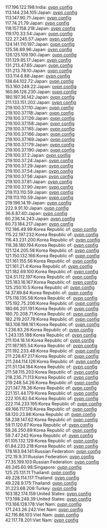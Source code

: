 117.196.122.198:India: [ovpn config](vpn/117_196_122_198.ovpn)  
113.144.234.105:Japan: [ovpn config](vpn/113_144_234_105.ovpn)  
113.147.90.71:Japan: [ovpn config](vpn/113_147_90_71.ovpn)  
117.74.21.79:Japan: [ovpn config](vpn/117_74_21_79.ovpn)  
118.157.158.218:Japan: [ovpn config](vpn/118_157_158_218.ovpn)  
119.170.33.54:Japan: [ovpn config](vpn/119_170_33_54.ovpn)  
122.27.245.57:Japan: [ovpn config](vpn/122_27_245_57.ovpn)  
124.141.110.197:Japan: [ovpn config](vpn/124_141_110_197.ovpn)  
125.56.89.96:Japan: [ovpn config](vpn/125_56_89_96.ovpn)  
126.125.109.190:Japan: [ovpn config](vpn/126_125_109_190.ovpn)  
131.129.85.17:Japan: [ovpn config](vpn/131_129_85_17.ovpn)  
131.213.47.65:Japan: [ovpn config](vpn/131_213_47_65.ovpn)  
131.213.78.10:Japan: [ovpn config](vpn/131_213_78_10.ovpn)  
133.114.6.88:Japan: [ovpn config](vpn/133_114_6_88.ovpn)  
138.64.102.72:Japan: [ovpn config](vpn/138_64_102_72.ovpn)  
153.160.249.22:Japan: [ovpn config](vpn/153_160_249_22.ovpn)  
160.86.128.230:Japan: [ovpn config](vpn/160_86_128_230.ovpn)  
180.197.36.142:Japan: [ovpn config](vpn/180_197_36_142.ovpn)  
211.133.151.202:Japan: [ovpn config](vpn/211_133_151_202.ovpn)  
219.100.37.110:Japan: [ovpn config](vpn/219_100_37_110.ovpn)  
219.100.37.118:Japan: [ovpn config](vpn/219_100_37_118.ovpn)  
219.100.37.126:Japan: [ovpn config](vpn/219_100_37_126.ovpn)  
219.100.37.158:Japan: [ovpn config](vpn/219_100_37_158.ovpn)  
219.100.37.165:Japan: [ovpn config](vpn/219_100_37_165.ovpn)  
219.100.37.166:Japan: [ovpn config](vpn/219_100_37_166.ovpn)  
219.100.37.169:Japan: [ovpn config](vpn/219_100_37_169.ovpn)  
219.100.37.179:Japan: [ovpn config](vpn/219_100_37_179.ovpn)  
219.100.37.190:Japan: [ovpn config](vpn/219_100_37_190.ovpn)  
219.100.37.2:Japan: [ovpn config](vpn/219_100_37_2.ovpn)  
219.100.37.24:Japan: [ovpn config](vpn/219_100_37_24.ovpn)  
219.100.37.29:Japan: [ovpn config](vpn/219_100_37_29.ovpn)  
219.100.37.54:Japan: [ovpn config](vpn/219_100_37_54.ovpn)  
219.100.37.56:Japan: [ovpn config](vpn/219_100_37_56.ovpn)  
219.100.37.81:Japan: [ovpn config](vpn/219_100_37_81.ovpn)  
219.100.37.90:Japan: [ovpn config](vpn/219_100_37_90.ovpn)  
219.113.110.59:Japan: [ovpn config](vpn/219_113_110_59.ovpn)  
219.113.110.59:Japan: [ovpn config](vpn/219_113_110_59.ovpn)  
219.196.14.19:Japan: [ovpn config](vpn/219_196_14_19.ovpn)  
222.9.91.10:Japan: [ovpn config](vpn/222_9_91_10.ovpn)  
36.8.87.40:Japan: [ovpn config](vpn/36_8_87_40.ovpn)  
60.236.14.243:Japan: [ovpn config](vpn/60_236_14_243.ovpn)  
60.73.184.217:Japan: [ovpn config](vpn/60_73_184_217.ovpn)  
112.186.49.99:Korea Republic of: [ovpn config](vpn/112_186_49_99.ovpn)  
115.22.197.232:Korea Republic of: [ovpn config](vpn/115_22_197_232.ovpn)  
116.43.231.200:Korea Republic of: [ovpn config](vpn/116_43_231_200.ovpn)  
118.38.180.194:Korea Republic of: [ovpn config](vpn/118_38_180_194.ovpn)  
121.124.205.58:Korea Republic of: [ovpn config](vpn/121_124_205_58.ovpn)  
121.150.132.166:Korea Republic of: [ovpn config](vpn/121_150_132_166.ovpn)  
121.161.155.56:Korea Republic of: [ovpn config](vpn/121_161_155_56.ovpn)  
121.161.21.4:Korea Republic of: [ovpn config](vpn/121_161_21_4.ovpn)  
121.182.69.100:Korea Republic of: [ovpn config](vpn/121_182_69_100.ovpn)  
124.51.112.197:Korea Republic of: [ovpn config](vpn/124_51_112_197.ovpn)  
125.183.16.167:Korea Republic of: [ovpn config](vpn/125_183_16_167.ovpn)  
125.250.10.5:Korea Republic of: [ovpn config](vpn/125_250_10_5.ovpn)  
14.37.89.84:Korea Republic of: [ovpn config](vpn/14_37_89_84.ovpn)  
175.118.135.58:Korea Republic of: [ovpn config](vpn/175_118_135_58.ovpn)  
175.192.75.206:Korea Republic of: [ovpn config](vpn/175_192_75_206.ovpn)  
180.66.201.191:Korea Republic of: [ovpn config](vpn/180_66_201_191.ovpn)  
180.70.208.71:Korea Republic of: [ovpn config](vpn/180_70_208_71.ovpn)  
182.219.207.78:Korea Republic of: [ovpn config](vpn/182_219_207_78.ovpn)  
183.106.198.161:Korea Republic of: [ovpn config](vpn/183_106_198_161.ovpn)  
1.236.83.26:Korea Republic of: [ovpn config](vpn/1_236_83_26.ovpn)  
1.243.135.188:Korea Republic of: [ovpn config](vpn/1_243_135_188.ovpn)  
211.104.18.14:Korea Republic of: [ovpn config](vpn/211_104_18_14.ovpn)  
211.187.165.54:Korea Republic of: [ovpn config](vpn/211_187_165_54.ovpn)  
211.192.233.48:Korea Republic of: [ovpn config](vpn/211_192_233_48.ovpn)  
211.228.67.217:Korea Republic of: [ovpn config](vpn/211_228_67_217.ovpn)  
211.244.114.126:Korea Republic of: [ovpn config](vpn/211_244_114_126.ovpn)  
211.51.134.184:Korea Republic of: [ovpn config](vpn/211_51_134_184.ovpn)  
211.58.115.203:Korea Republic of: [ovpn config](vpn/211_58_115_203.ovpn)  
218.235.71.113:Korea Republic of: [ovpn config](vpn/218_235_71_113.ovpn)  
219.248.54.26:Korea Republic of: [ovpn config](vpn/219_248_54_26.ovpn)  
221.147.78.36:Korea Republic of: [ovpn config](vpn/221_147_78_36.ovpn)  
221.151.44.179:Korea Republic of: [ovpn config](vpn/221_151_44_179.ovpn)  
222.105.82.64:Korea Republic of: [ovpn config](vpn/222_105_82_64.ovpn)  
222.114.233.195:Korea Republic of: [ovpn config](vpn/222_114_233_195.ovpn)  
49.166.117.176:Korea Republic of: [ovpn config](vpn/49_166_117_176.ovpn)  
58.120.23.86:Korea Republic of: [ovpn config](vpn/58_120_23_86.ovpn)  
58.238.147.62:Korea Republic of: [ovpn config](vpn/58_238_147_62.ovpn)  
59.11.120.67:Korea Republic of: [ovpn config](vpn/59_11_120_67.ovpn)  
59.26.250.69:Korea Republic of: [ovpn config](vpn/59_26_250_69.ovpn)  
59.7.47.242:Korea Republic of: [ovpn config](vpn/59_7_47_242.ovpn)  
61.105.132.129:Korea Republic of: [ovpn config](vpn/61_105_132_129.ovpn)  
61.84.233.218:Korea Republic of: [ovpn config](vpn/61_84_233_218.ovpn)  
178.163.94.141:Russian Federation: [ovpn config](vpn/178_163_94_141.ovpn)  
212.19.9.31:Russian Federation: [ovpn config](vpn/212_19_9_31.ovpn)  
77.35.199.103:Russian Federation: [ovpn config](vpn/77_35_199_103.ovpn)  
49.245.60.98:Singapore: [ovpn config](vpn/49_245_60_98.ovpn)  
125.25.131.11:Thailand: [ovpn config](vpn/125_25_131_11.ovpn)  
49.228.114.117:Thailand: [ovpn config](vpn/49_228_114_117.ovpn)  
49.228.9.175:Thailand: [ovpn config](vpn/49_228_9_175.ovpn)  
31.223.68.206:Turkey: [ovpn config](vpn/31_223_68_206.ovpn)  
163.182.174.159:United States: [ovpn config](vpn/163_182_174_159.ovpn)  
173.198.248.39:United States: [ovpn config](vpn/173_198_248_39.ovpn)  
113.166.128.178:Viet Nam: [ovpn config](vpn/113_166_128_178.ovpn)  
171.243.26.242:Viet Nam: [ovpn config](vpn/171_243_26_242.ovpn)  
42.116.86.103:Viet Nam: [ovpn config](vpn/42_116_86_103.ovpn)  
42.117.78.201:Viet Nam: [ovpn config](vpn/42_117_78_201.ovpn)  
